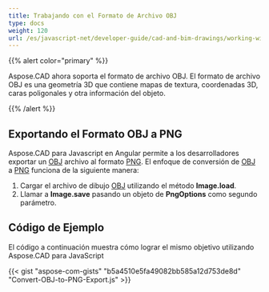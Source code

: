 ```yaml
---
title: Trabajando con el Formato de Archivo OBJ
type: docs
weight: 120
url: /es/javascript-net/developer-guide/cad-and-bim-drawings/working-with-obj-file-format/
---
```


{{% alert color="primary" %}}

Aspose.CAD ahora soporta el formato de archivo OBJ. El formato de archivo OBJ es una geometría 3D que contiene mapas de textura, coordenadas 3D, caras poligonales y otra información del objeto.

{{% /alert %}}

## **Exportando el Formato OBJ a PNG**

Aspose.CAD para Javascript en Angular permite a los desarrolladores exportar un [OBJ](https://docs.fileformat.com/3d/obj/) archivo al formato [PNG](https://docs.fileformat.com/image/png/).
El enfoque de conversión de [OBJ](https://docs.fileformat.com/3d/obj/) a [PNG](https://docs.fileformat.com/image/png/) funciona de la siguiente manera:

1. Cargar el archivo de dibujo [OBJ](https://docs.fileformat.com/3d/obj/) utilizando el método **Image.load**.
1. Llamar a **Image.save** pasando un objeto de **PngOptions** como segundo parámetro.

## Código de Ejemplo

El código a continuación muestra cómo lograr el mismo objetivo utilizando Aspose.CAD para JavaScript

{{< gist "aspose-com-gists" "b5a4510e5fa49082bb585a12d753de8d" "Convert-OBJ-to-PNG-Export.js" >}}

